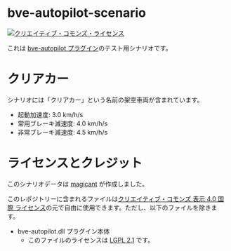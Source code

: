 # bve-autopilot-scenario

[![クリエイティブ・コモンズ・ライセンス](https://i.creativecommons.org/l/by/4.0/80x15.png)](http://creativecommons.org/licenses/by/4.0/)

これは [bve-autopilot プラグイン](https://github.com/magicant/bve-autopilot)のテスト用シナリオです。

# クリアカー

シナリオには「クリアカー」という名前の架空車両が含まれています。

 - 起動加速度: 3.0 km/h/s
 - 常用ブレーキ減速度: 4.0 km/h/s
 - 非常ブレーキ減速度: 4.5 km/h/s

# ライセンスとクレジット

このシナリオデータは [magicant](https://github.com/magicant) が作成しました。

このレポジトリーに含まれるファイルは[クリエイティブ・コモンズ 表示 4.0 国際 ライセンス](https://creativecommons.org/licenses/by/4.0/)の元で自由に使用できます。ただし、以下のファイルを除きます。

 - bve-autopilot.dll プラグイン本体
   - このファイルのライセンスは [LGPL 2.1](https://www.gnu.org/licenses/old-licenses/lgpl-2.1.html) です。
